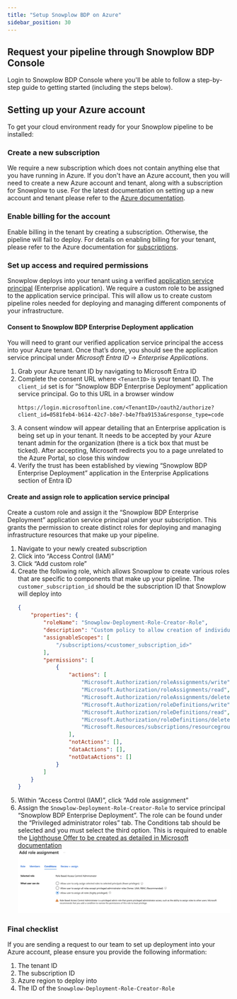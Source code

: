 ```yaml
---
title: "Setup Snowplow BDP on Azure"
sidebar_position: 30
---
```


## Request your pipeline through Snowplow BDP Console

Login to Snowplow BDP Console where you'll be able to follow a step-by-step guide to getting started (including the steps below).

## Setting up your Azure account

To get your cloud environment ready for your Snowplow pipeline to be installed:

### Create a new subscription

We require a new subscription which does not contain anything else that you have running in Azure.  If you don't have an Azure account, then you will need to create a new Azure account and tenant, along with a subscription for Snowplow to use. For the latest documentation on setting up a new account and tenant please refer to the [Azure documentation](https://azure.microsoft.com/).

### Enable billing for the account

Enable billing in the tenant by creating a subscription. Otherwise, the pipeline will fail to deploy. For details on enabling billing for your tenant, please refer to the Azure documentation for [subscriptions](https://learn.microsoft.com/en-us/azure/cost-management-billing/manage/create-subscription).

### Set up access and required permissions

Snowplow deploys into your tenant using a verified [application service principal](https://learn.microsoft.com/en-us/entra/identity-platform/app-objects-and-service-principals?tabs=browser#service-principal-object) (Enterprise application). We require a custom role to be assigned to the application service principal. This will allow us to create custom pipeline roles needed for deploying and managing different components of your infrastructure.

#### Consent to Snowplow BDP Enterprise Deployment application

You will need to grant our verified application service principal the access into your Azure tenant. Once that’s done, you should see the application service principal under _Microsoft Entra ID_ → _Enterprise Applications_.

1. Grab your Azure tenant ID by navigating to Microsoft Entra ID
2. Complete the consent URL where `<TenantID>` is your tenant ID. The `client_id` set is for “Snowplow BDP Enterprise Deployment” application service principal. Go to this URL in a browser window 
    ```
    https://login.microsoftonline.com/<TenantID>/oauth2/authorize?client_id=0581feb4-b614-42c7-b8e7-b4e7fba9153a&response_type=code
    ```
3. A consent window will appear detailing that an Enterprise application is being set up in your tenant. It needs to be accepted by your Azure tenant admin for the organization (there is a tick box that must be ticked). After accepting, Microsoft redirects you to a page unrelated to the Azure Portal, so close this window
4. Verify the trust has been established by viewing “Snowplow BDP Enterprise Deployment” application in the Enterprise Applications section of Entra ID

#### Create and assign role to application service principal

Create a custom role and assign it the “Snowplow BDP Enterprise Deployment” application service principal under your subscription. This grants the permission to create distinct roles for deploying and managing infrastructure resources that make up your pipeline.

1. Navigate to your newly created subscription
2. Click into “Access Control (IAM)”
3. Click “Add custom role”
4. Create the following role, which allows Snowplow to create various roles that are specific to components that make up your pipeline. The `customer_subscription_id` should be the subscription ID that Snowplow will deploy into
    ```json
    {
        "properties": {
            "roleName": "Snowplow-Deployment-Role-Creator-Role",
            "description": "Custom policy to allow creation of individual Azure stack related roles",
            "assignableScopes": [
                "/subscriptions/<customer_subscription_id>"
            ],
            "permissions": [
                {
                    "actions": [
                        "Microsoft.Authorization/roleAssignments/write",
                        "Microsoft.Authorization/roleAssignments/read",
                        "Microsoft.Authorization/roleAssignments/delete",
                        "Microsoft.Authorization/roleDefinitions/write",
                        "Microsoft.Authorization/roleDefinitions/read",
                        "Microsoft.Authorization/roleDefinitions/delete",
                        "Microsoft.Resources/subscriptions/resourcegroups/read"
                    ],
                    "notActions": [],
                    "dataActions": [],
                    "notDataActions": []
                }
            ]
        }
    }
    ```
5. Within “Access Control (IAM)”, click “Add role assignment”
6. Assign the `Snowplow-Deployment-Role-Creator-Role` to service principal “Snowplow BDP Enterprise Deployment”. The role can be found under the “Privileged administrator roles” tab. The Conditions tab should be selected and you must select the third option. This is required to enable the [Lighthouse Offer to be created as detailed in Microsoft documentation](https://learn.microsoft.com/en-us/azure/lighthouse/how-to/deploy-policy-remediation#create-a-user-who-can-assign-roles-to-a-managed-identity-in-the-customer-tenant:~:text=To%20allow%20a,Administrator%20or%20Owner)
![IAM role assignment conditions](./images/azure_role_assignment_conditions.png)


### Final checklist

If you are sending a request to our team to set up deployment into your Azure account, please ensure you provide the following information:
1. The tenant ID
2. The subscription ID
3. Azure region to deploy into
4. The ID of the `Snowplow-Deployment-Role-Creator-Role`
